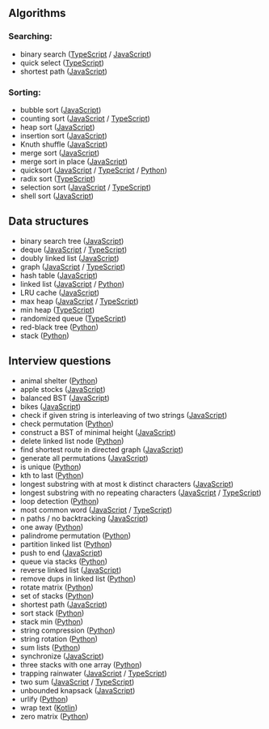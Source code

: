 ## Algorithms
### Searching:
* binary search ([TypeScript](../master/algorithms/search/binarySearch.ts) / [JavaScript](../master/algorithms/search/binarySearch.js))
* quick select ([TypeScript](../master/algorithms/search/quickSelect.ts))
* shortest path ([JavaScript](../master/algorithms/search/shortestPath.js))

### Sorting:
* bubble sort ([JavaScript](../master/algorithms/sorts/BubbleSort.js))
* counting sort ([JavaScript](../master/algorithms/sorts/CountingSort.js) / [TypeScript](../master/algorithms/sorts/CountingSort.ts))
* heap sort ([JavaScript](../master/algorithms/sorts/HeapSort.js))
* insertion sort ([JavaScript](../master/algorithms/sorts/InsertionSort.js))
* Knuth shuffle ([JavaScript](../master/algorithms/sorts/knuthShuffle.js))
* merge sort ([JavaScript](../master/algorithms/sorts/MergeSort.js))
* merge sort in place ([JavaScript](../master/algorithms/sorts/mergeSortInPlace.js))
* quicksort ([JavaScript](../master/algorithms/sorts/QuickSort.js) / [TypeScript](../master/algorithms/sorts/QuickSort.ts) / [Python](../master/algorithms/sorts/QuickSort.py))
* radix sort ([TypeScript](../master/algorithms/sorts/RadixSort.ts))
* selection sort ([JavaScript](../master/algorithms/sorts/SelectionSort.js) / [TypeScript](../master/algorithms/sorts/SelectionSort.ts))
* shell sort ([JavaScript](../master/algorithms/sorts/ShellSort.js))

## Data structures
* binary search tree ([JavaScript](../master/data-structures/BST.js))
* deque ([JavaScript](../master/data-structures/Deque.js) / [TypeScript](../master/data-structures/Deque.ts))
* doubly linked list ([JavaScript](../master/data-structures/DoublyLinkedList.js))
* graph ([JavaScript](../master/data-structures/Graph.js) / [TypeScript](../master/data-structures/Graph.ts))
* hash table ([JavaScript](../master/data-structures/HashTable.js))
* linked list ([JavaScript](../master/data-structures/LinkedList.js) / [Python](../master/python/data-structures/linked_list.py))
* LRU cache ([JavaScript](../master/data-structures/LRUcache.js))
* max heap ([JavaScript](../master/data-structures/MaxHeap.js) / [TypeScript](../master/data-structures/MaxHeap.ts))
* min heap ([TypeScript](../master/data-structures/MinHeap.ts))
* randomized queue ([TypeScript](../master/data-structures/RandomizedQueue.ts))
* red-black tree ([Python](../master/python/data-structures/ll_red_black.py))
* stack ([Python](../master/python/cracking-coding/stacks_queues/stack.py))

## Interview questions
* animal shelter ([Python](../master/python/cracking-coding/stacks_queues/animal_shelter.py))
* apple stocks ([JavaScript](../master/interview-questions/maxProfitCalc.js))
* balanced BST ([JavaScript](../master/interview-questions/balancedBST.js))
* bikes ([JavaScript](../master/interview-questions/bikes.js))
* check if given string is interleaving of two strings ([JavaScript](../master/interview-questions/isInterleaved.js))
* check permutation ([Python](../master/python/cracking-coding/array_strings/is_perm.py))
* construct a BST of minimal height ([JavaScript](../master/interview-questions/minHeightBST.js))
* delete linked list node ([Python](../master/python/cracking-coding/linked_list/del_node.py))
* find shortest route in directed graph ([JavaScript](../master/interview-questions/findRoute.js))
* generate all permutations ([JavaScript](../master/interview-questions/generateAllPerms.js))
* is unique ([Python](../master/python/cracking-coding/array_strings/is_unique.py))
* kth to last ([Python](../master/python/cracking-coding/linked_list/kth_to_last.py))
* longest substring with at most k distinct characters ([JavaScript](../master/interview-questions/longestSubstringKDistinct.js))
* longest substring with no repeating characters ([JavaScript](../master/interview-questions/longestSubStrNoRepeat.js) / [TypeScript](../master/interview-questions/longestSubStrNoRepeat.ts))
* loop detection ([Python](../master/python/cracking-coding/linked_list/loop_detection.py))
* most common word ([JavaScript](../master/interview-questions/mostCommonWord.js) / [TypeScript](../master/interview-questions/mostCommonWord.ts))
* n paths / no backtracking ([JavaScript](../master/interview-questions/nPathsNoBacktracking.js))
* one away ([Python](../master/python/cracking-coding/array_strings/one_away.py))
* palindrome permutation ([Python](../master/python/cracking-coding/array_strings/palin_perm.py))
* partition linked list ([Python](../master/python/cracking-coding/linked_list/partition.py))
* push to end ([JavaScript](../master/interview-questions/pushToEnd.js))
* queue via stacks ([Python](../master/python/cracking-coding/stacks_queues/queue_w_stacks.py))
* reverse linked list ([JavaScript](../master/interview-questions/reverseLinkedList.js))
* remove dups in linked list ([Python](../master/python/cracking-coding/linked_list/remove_dups.py))
* rotate matrix ([Python](../master/python/cracking-coding/array_strings/rotate_matrix.py))
* set of stacks ([Python](../master/python/cracking-coding/stacks_queues/set_of_stacks.py))
* shortest path ([JavaScript](../master/interview-questions/shortestPath.js))
* sort stack ([Python](../master/python/cracking-coding/stacks_queues/sort_stack.py))
* stack min ([Python](../master/python/cracking-coding/stacks_queues/stack_min.py))
* string compression ([Python](../master/python/cracking-coding/array_strings/str_compression.py))
* string rotation ([Python](../master/python/cracking-coding/array_strings/string_rotation.py))
* sum lists ([Python](../master/python/cracking-coding/linked_list/sum_digits.py))
* synchronize ([JavaScript](../master/interview-questions/synchronize.js))
* three stacks with one array ([Python](../master/python/cracking-coding/stacks_queues/three_in_one.py))
* trapping rainwater ([JavaScript](../master/interview-questions/trappingRainwater.js) / [TypeScript](../master/interview-questions/trappingRainwater.ts))
* two sum ([JavaScript](../master/interview-questions/twoSum.js) / [TypeScript](../master/interview-questions/twoSum.ts))
* unbounded knapsack ([JavaScript](../master/interview-questions/unboundedKnapsack.js))
* urlify ([Python](../master/python/cracking-coding/array_strings/urlify.py))
* wrap text ([Kotlin](../master/interview-questions/wrapText.kt))
* zero matrix ([Python](../master/python/cracking-coding/array_strings/zero_matrix.py))

